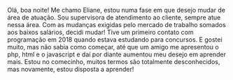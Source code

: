 Olá, boa noite! Me chamo Eliane, estou numa fase em que desejo mudar de área de atuação. Sou supervisora de atendimento ao cliente, sempre atue nessa área.
Com as mudanças exigidas pelo mercado de trabalho somados aos baixos salários, decidi mudar! Tive um primeiro contato com programação em 2018 quando estava estudando para concursos.
E gostei muito, mas não sabia como começar, até que um amigo me apresentou o php, html e o javascript e daí por diante aumentou meu desejo em aprender mais. 
Estou no comecinho, muitos termos são totalmente desconhecidos, mas novamente, estou disposta a aprender!
